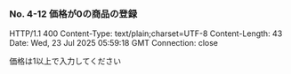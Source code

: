 ### No. 4-12 価格が0の商品の登録

HTTP/1.1 400 
Content-Type: text/plain;charset=UTF-8
Content-Length: 43
Date: Wed, 23 Jul 2025 05:59:18 GMT
Connection: close

価格は1以上で入力してください